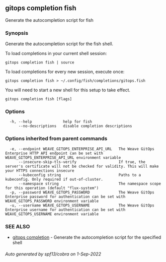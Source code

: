 ## gitops completion fish

Generate the autocompletion script for fish

### Synopsis

Generate the autocompletion script for the fish shell.

To load completions in your current shell session:

	gitops completion fish | source

To load completions for every new session, execute once:

	gitops completion fish > ~/.config/fish/completions/gitops.fish

You will need to start a new shell for this setup to take effect.


```
gitops completion fish [flags]
```

### Options

```
  -h, --help              help for fish
      --no-descriptions   disable completion descriptions
```

### Options inherited from parent commands

```
  -e, --endpoint WEAVE_GITOPS_ENTERPRISE_API_URL   The Weave GitOps Enterprise HTTP API endpoint can be set with WEAVE_GITOPS_ENTERPRISE_API_URL environment variable
      --insecure-skip-tls-verify                   If true, the server's certificate will not be checked for validity. This will make your HTTPS connections insecure
      --kubeconfig string                          Paths to a kubeconfig. Only required if out-of-cluster.
      --namespace string                           The namespace scope for this operation (default "flux-system")
  -p, --password WEAVE_GITOPS_PASSWORD             The Weave GitOps Enterprise password for authentication can be set with WEAVE_GITOPS_PASSWORD environment variable
  -u, --username WEAVE_GITOPS_USERNAME             The Weave GitOps Enterprise username for authentication can be set with WEAVE_GITOPS_USERNAME environment variable
```

### SEE ALSO

* [gitops completion](gitops_completion.md)	 - Generate the autocompletion script for the specified shell

###### Auto generated by spf13/cobra on 1-Sep-2022
